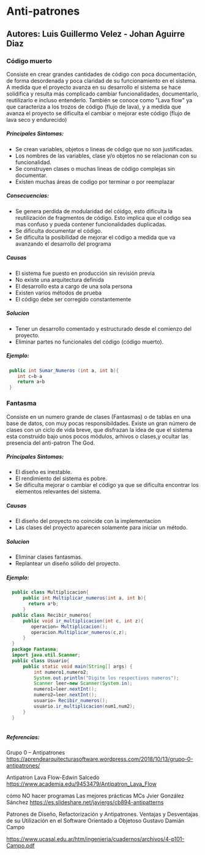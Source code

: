 # Anti-patrones
## Autores: Luis Guillermo Velez - Johan Aguirre Diaz
### Código muerto
Consiste en crear grandes cantidades de código con poca documentación, de forma desordenada y poca claridad de su funcionamiento en el sistema. A medida que el proyecto avanza en su desarrollo el sistema se hace solidifica y resulta más complicado cambiar funcionalidades, documentarlo, reutilizarlo e incluso entenderlo. También se conoce como "Lava flow" ya que caracteriza a los trozos de código (flujo de lava), y a medida que avanza el proyecto se dificulta el cambiar o mejorar este código (flujo de lava seco y endurecido)

##### Principales Sintomas:
* Se crean variables, objetos o lineas de código que no son justificadas.
* Los nombres de las variables, clase y/o objetos no se relacionan con su funcionalidad.
* Se construyen clases o muchas lineas de código complejas sin documentar.
* Existen muchas áreas de codigo por terminar o por reemplazar

##### Consecuencias: 
* Se genera perdida de modularidad del cóidgo, esto dificulta la reutilización de fragmentos de código. Esto implica que el codigo sea mas confuso y pueda contener funcionalidades duplicadas.
* Se dificulta documentar el código.
* Se dificulta la posibilidad de mejorar el código a medida que va avanzando el desarrollo del programa

##### Causas
* El sistema fue puesto en producción sin revisión previa
* No existe una arquitectura definida
* El desarrollo esta a cargo de una sola persona
* Existen varios métodos de prueba
* El código debe ser corregido constantemente

##### Solucion
* Tener un desarrollo comentado y estructurado desde el comienzo del proyecto.
* Eliminar partes no funcionales del código (código muerto).

##### Ejemplo:
```java
 public int Sumar_Numeros (int a, int b){
    int c=b-a
    return a+b
 }
```

### Fantasma
Consiste en un numero grande de clases (Fantasmas) o de tablas en una base de datos, con muy pocas responsibildades. Existe un gran número de clases con un ciclo de vida breve, que disfrazan la idea de que el sistema esta construido bajo unos pocos módulos, arhivos o clases,y ocultar las presencia del anti-patron The God.

##### Principales Sintomas:
* El diseño es inestable.
* El rendimiento del sistema es pobre.
* Se dificulta mejorar o cambiar el código ya que se dificulta encontrar los elementos relevantes del sistema.


##### Causas
* El diseño del proyecto no coincide con la implementacíon
* Las clases del proyecto aparecen solamente para iniciar un método.

##### Solucion
* Eliminar clases fantasmas.
* Replantear un diseño sólido del proyecto.

##### Ejemplo:
```java
  public class Multiplicacion{
      public int Multiplicar_numeros(int a, int b){
        return a*b;
      }
  public class Recibir_numeros{
      public void ir_multiplicacion(int c, int z){
         operacion= Multiplicacion();
         operacion.Multiplicar_numeros(c,z);
      }
  }
  package Fantasma;
  import java.util.Scanner;
  public class Usuario{
      public static void main(String[] args) {
          int numero1,numero2;
          System.out.println("Digite los respectivos numeros");
          Scanner leer=new Scanner(System.in);
          numero1=leer.nextInt();
          numero2=leer.nextInt();
          usuario= Recibir_numeros(); 
          usuario.ir_multiplicacion(num1,num2);
      }
  }
  
```

##### Referencias:
Grupo 0 – Antipatrones
https://aprendearquitecturasoftware.wordpress.com/2018/10/13/grupo-0-antipatrones/

Antipatron Lava Flow-Edwin Salcedo
https://www.academia.edu/9453479/Antipatron_Lava_Flow

cómo NO hacer programas Las mejores prácticas MCs Jvier González Sánchez
https://es.slideshare.net/javiergs/cb894-antipatterns

Patrones de Diseño, Refactorización y Antipatrones.
Ventajas y Desventajas de su Utilización en el Software
Orientado a Objetoso Gustavo Damián Campo

https://www.ucasal.edu.ar/htm/ingenieria/cuadernos/archivos/4-p101-Campo.pdf
